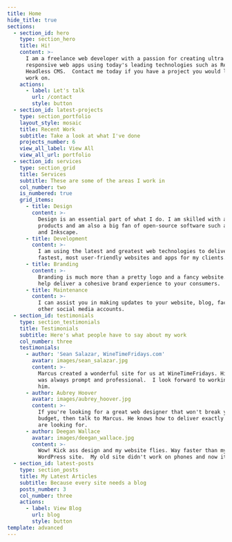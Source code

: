 ```yaml
---
title: Home
hide_title: true
sections:
  - section_id: hero
    type: section_hero
    title: Hi!
    content: >-
      I am a freelance web developer with a passion for creating ultra fast,
      responsive web apps using today's leading technologies such as React and a
      Headless CMS.  Contact me today if you have a project you would like me to
      work on.
    actions:
      - label: Let's talk
        url: /contact
        style: button
  - section_id: latest-projects
    type: section_portfolio
    layout_style: mosaic
    title: Recent Work
    subtitle: Take a look at what I've done
    projects_number: 6
    view_all_label: View All
    view_all_url: portfolio
  - section_id: services
    type: section_grid
    title: Services
    subtitle: These are some of the areas I work in
    col_number: two
    is_numbered: true
    grid_items:
      - title: Design
        content: >-
          Design is an essential part of what I do. I am skilled with all Adobe
          products and am also a big fan of open-source software such as GIMP
          and Inkscape.
      - title: Development
        content: >-
          I am using the latest and greatest web technologies to deliver the
          fastest, most user-friendly websites and apps for my clients. 
      - title: Branding
        content: >-
          Branding is much more than a pretty logo and a fancy website. Let me
          help deliver a cohesive brand experience to your consumers.
      - title: Maintenance
        content: >-
          I can assist you in making updates to your website, blog, facebook and
          other social media accounts.
  - section_id: testimonials
    type: section_testimonials
    title: Testimonials
    subtitle: Here's what people have to say about my work
    col_number: three
    testimonials:
      - author: 'Sean Salazar, WineTimeFridays.com'
        avatar: images/sean_salazar.jpg
        content: >-
          Marcus created a wonderful site for us at WineTimeFridays. His service
          was always prompt and professional.  I look forward to working with
          him.
      - author: Aubrey Hoover
        avatar: images/aubrey_hoover.jpg
        content: >-
          If you're looking for a great web designer that won't break your
          budget, then talk to Marcus. He knows how to deliver exactly what you
          are looking for.
      - author: Deegan Wallace
        avatar: images/deegan_wallace.jpg
        content: >-
          Wow! Kick ass design and my website flies. Way faster than my old
          WordPress site.  My old site didn't work on phones and now it does!
  - section_id: latest-posts
    type: section_posts
    title: My Latest Articles
    subtitle: Because every site needs a blog
    posts_number: 3
    col_number: three
    actions:
      - label: View Blog
        url: blog
        style: button
template: advanced
---
```

